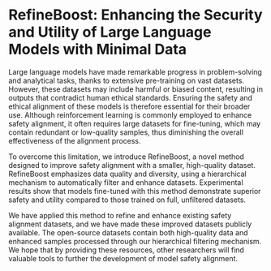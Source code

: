 # RefineBoost: Enhancing the Security and Utility of Large Language Models with Minimal Data
Large language models have made remarkable progress in problem-solving and analytical tasks, thanks to extensive pre-training on vast datasets. However, these datasets may include harmful or biased content, resulting in outputs that contradict human ethical standards. Ensuring the safety and ethical alignment of these models is therefore essential for their broader use. Although reinforcement learning is commonly employed to enhance safety alignment, it often requires large datasets for fine-tuning, which may contain redundant or low-quality samples, thus diminishing the overall effectiveness of the alignment process.

To overcome this limitation, we introduce RefineBoost, a novel method designed to improve safety alignment with a smaller, high-quality dataset. RefineBoost emphasizes data quality and diversity, using a hierarchical mechanism to automatically filter and enhance datasets. Experimental results show that models fine-tuned with this method demonstrate superior safety and utility compared to those trained on full, unfiltered datasets.

We have applied this method to refine and enhance existing safety alignment datasets, and we have made these improved datasets publicly available. The open-source datasets contain both high-quality data and enhanced samples processed through our hierarchical filtering mechanism. We hope that by providing these resources, other researchers will find valuable tools to further the development of model safety alignment.
